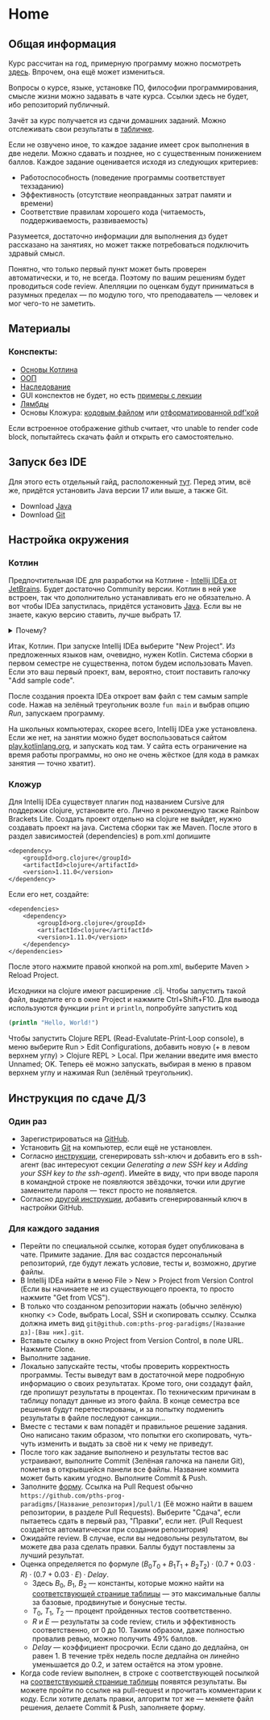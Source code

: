 # Home

## Общая информация

Курс рассчитан на год, примерную программу можно
посмотреть [здесь](https://drive.google.com/file/d/1RW6BUFq8tzc5vosG1ZZugVY8tuiPYjr4/view).
Впрочем, она ещё может измениться.

Вопросы о курсе, языке, установке ПО, философии программирования, смысле жизни можно задавать в чате курса.
Ссылки здесь не будет, ибо репозиторий публичный.

Зачёт за курс получается из сдачи домашних заданий.
Можно отслеживать свои результаты в [табличке](https://docs.google.com/spreadsheets/d/1Dqe20GG_ZAacwEb82jjDxvX3i0xg40HO1l2QrvHeMys/edit?resourcekey#gid=0).

Если не озвучено иное, то каждое задание имеет срок выполнения в две недели.
Можно сдавать и позднее, но с существенным понижением баллов.
Каждое задание оценивается исходя из следующих критериев:

- Работоспособность (поведение программы соответствует техзаданию)
- Эффективность (отсутствие неоправданных затрат памяти и времени)
- Соответствие правилам хорошего кода (читаемость, поддерживаемость, развиваемость)

Разумеется, достаточно информации для выполнения дз будет рассказано на занятиях,
но может также потребоваться подключить здравый смысл.

Понятно, что только первый пункт может быть проверен автоматически, и то, не всегда.
Поэтому по вашим решениям будет проводиться code review.
Апелляции по оценкам будут приниматься в разумных пределах — по модулю того, что преподаватель — человек и мог
чего-то не заметить.

## Материалы
### Конспекты:
 - [Основы Котлина](https://github.com/LDemetrios/ProgLectures/blob/main/01-kotlin-basics.pdf)
 - [ООП](https://github.com/LDemetrios/ProgLectures/blob/main/02-kotlin-oop.pdf)
 - [Наследование](https://github.com/LDemetrios/ProgLectures/blob/main/03-inheritance.pdf)
 - GUI конспектов не будет, но есть [примеры с лекции](https://github.com/pths-prog-paradigms/GUI-Samples)
 - [Лямбды](https://github.com/LDemetrios/ProgLectures/blob/main/05-kotlin-lambdae.pdf)
 - Основы Кложура: [кодовым файлом](https://github.com/LDemetrios/ProgLectures/blob/main/basics.clj) или [отформатированной pdf'кой](https://github.com/LDemetrios/ProgLectures/blob/main/06-clojure-basics.pdf)

 Если встроенное отображение github считает, что unable to render code block, попытайтесь скачать файл и открыть его самостоятельно.
 

## Запуск без IDE

Для этого есть отдельный гайд, расположенный [тут](https://github.com/pths-prog-paradigms/Home/blob/main/maven-guide.pdf). Перед этим, всё же, придётся установить Java версии 17 или выше, а также Git. 
- Download [Java](https://www.oracle.com/cis/java/technologies/downloads/)
- Download [Git](https://git-scm.com/download/win)

## Настройка окружения
### Котлин

Предпочтительная IDE для разработки на Котлине - [Intellij IDEa от JetBrains](https://www.jetbrains.com/idea/download/).
Будет достаточно Community версии.
Котлин в ней уже встроен, так что дополнительно устанавливать его не обязательно.
А вот чтобы IDEa запустилась, придётся установить [Java](https://www.oracle.com/cis/java/technologies/downloads/).
Если вы не знаете, какую версию ставить, лучше выбрать 17.

<details>
<summary>Почему?</summary>
На момент написания последней версией JDK является 21-я, однако она всё ещё находится в состоянии "кандидат в релиз".
В ней есть несколько интересных фич, которые я постараюсь упомянуть на занятиях, но ничего, что бы сильно повлияло на работу.
В версиях 18-20 и вовсе вещи, интересные только программисту, профессионально и глубоко занимающемуся Java, а мы вообще-то на другом языке писать будем...
Так что лучшим решением будет взять последнюю Long-Term Support версию, то есть, JDK-17.
</details>

Итак, Котлин. При запуске Intellij IDEa выберите "New Project".
Из предложенных языков нам, очевидно, нужен Kotlin.
Система сборки в первом семестре не существенна, потом будем использовать Maven.
Если это ваш первый проект, вам, вероятно, стоит поставить галочку "Add sample code".

После создания проекта IDEa откроет вам файл с тем самым sample code.
Нажав на зелёный треугольник возле `fun main` и выбрав опцию _Run_, запускаем программу.

На школьных компьютерах, скорее всего, Intellij IDEa уже установлена.
Если же нет, на занятии можно будет воспользоваться сайтом [play.kotlinlang.org](https://play.kotlinlang.org), и запускать код там.
У сайта есть ограничение на время работы программы, но оно не очень жёсткое (для кода в рамках занятия — точно хватит).

### Кложур

Для Intellij IDEa существует плагин под названием Cursive для поддержки clojure, установите его. 
Лично я рекомендую также Rainbow Brackets Lite.
Создать проект отдельно на clojure не выйдет, нужно создавать проект на java. Система сборки так же Maven. 
После этого в раздел зависимостей (dependencies) в pom.xml допишите

```maven
<dependency>
    <groupId>org.clojure</groupId>
    <artifactId>clojure</artifactId>
    <version>1.11.0</version>
</dependency>
```

Если его нет, создайте:

```maven
<dependencies>
    <dependency>
        <groupId>org.clojure</groupId>
        <artifactId>clojure</artifactId>
        <version>1.11.0</version>
    </dependency>
</dependencies>
```

После этого нажмите правой кнопкой на pom.xml, выберите Maven > Reload Project.

Исходники на clojure имеют расширение .clj.
Чтобы запустить такой файл, выделите его в окне Project и нажмите Ctrl+Shift+F10. 
Для вывода используются функции `print` и `println`, попробуйте запустить код

```clojure
(println "Hello, World!")
```

Чтобы запустить Clojure REPL (Read-Evalutate-Print-Loop console), в меню выберите Run > Edit Configurations,
добавить новую (+ в левом верхнем углу) > Clojure REPL > Local. 
При желании введите имя вместо Unnamed; OK. 
Теперь её можно запускать, выбирая в меню в правом верхнем углу и нажимая Run (зелёный треугольник). 


## Инструкция по сдаче Д/З

### Один раз
- Зарегистрироваться на [GitHub](https://github.com).
- Установить [Git](https://git-scm.com/download/win) на компьютер, если ещё не установлен.
- Согласно [инструкции](https://docs.github.com/en/authentication/connecting-to-github-with-ssh/generating-a-new-ssh-key-and-adding-it-to-the-ssh-agent?platform=windows),
сгенерировать ssh-ключ и добавить его в ssh-агент (вас интересуют секции _Generating a new SSH key_ и _Adding your SSH key to the ssh-agent_).
Имейте в виду, что при вводе пароля в командной строке не появляются звёздочки, точки или другие заменители пароля — текст просто не появляется.
- Согласно [другой инструкции](https://docs.github.com/en/authentication/connecting-to-github-with-ssh/adding-a-new-ssh-key-to-your-github-account),
добавить сгенерированный ключ в настройки GitHub.

### Для каждого задания
- Перейти по специальной ссылке, которая будет опубликована в чате. Примите задание. 
Для вас создастся персональный репозиторий, где будут лежать условие, тесты и, возможно, другие файлы.
- В Intellij IDEa найти в меню File > New > Project from Version Control (Если вы начинаете не из существующего проекта, то просто нажмите "Get from VCS").
- В только что созданном репозитории нажать (обычно зелёную) кнопку <> Code, выбрать Local, SSH и скопировать ссылку. 
Ссылка должна иметь вид `git@github.com:pths-prog-paradigms/[Название дз]-[Ваш ник].git`.
- Вставьте ссылку в окно Project from Version Control, в поле URL. Нажмите Clone.
- Выполните задание.
- Локально запускайте тесты, чтобы проверить корректность программы.
Тесты выведут вам в достаточной мере подробную информацию о своих результатах.
Кроме того, они создадут файл, где пропишут результаты в процентах.
По техническим причинам в таблицу попадут данные из этого файла.
В конце семестра все решения будут перетестированы, и за попытку подменить результаты в файле последуют санкции...
- Вместе с тестами к вам попадёт и правильное решение задания. 
Оно написано таким образом, что попытки его скопировать, чуть-чуть изменить и выдать за своё ни к чему не приведут.
- После того как задание выполнено и результаты тестов вас устраивают, выполните Commit (Зелёная галочка на панели Git), 
пометив в открывшейся панели все файлы. Название коммита может быть каким угодно. Выполните Commit & Push.
- Заполните [форму](https://docs.google.com/forms/d/e/1FAIpQLSfV0NAmTDSmFxGjzxQbxpowuUrC5JoR1huBKu02TbeFj-CT2w/viewform).
Ссылка на Pull Request обычно `https://github.com/pths-prog-paradigms/[Название_репозитория]/pull/1` 
(Её можно найти в вашем репозитории, в разделе Pull Requests).
Выберите "Сдача", если пытаетесь сдать в первый раз, "Правки", если нет. (Pull Request создаётся автоматически при создании репозитория)
- Ожидайте review. В случае, если вы недовольны результатом, вы можете два раза сделать правки.
Баллы будут поставлены за лучший результат.
- Оценка определяется по формуле $(B_0 T_0 + B_1 T_1 + B_2 T_2) \cdot (0.7 + 0.03 \cdot R) \cdot (0.7 + 0.03 \cdot E) \cdot Delay$.
    - Здесь $B_0$, $B_1$, $B_2$ — константы, которые можно найти на [соответствующей странице таблицы](https://docs.google.com/spreadsheets/d/1Dqe20GG_ZAacwEb82jjDxvX3i0xg40HO1l2QrvHeMys/edit?resourcekey#gid=2070244031) —
  это максимальные баллы за базовые, продвинутые и бонусные тесты. 
    - $T_0$, $T_1$, $T_2$ — процент пройденных тестов соответственно.
    - $R$ и $E$ — результаты за code review, стиль и эффективность соответственно, от 0 до 10. 
Таким образом, даже полностью провалив ревью, можно получить 49% баллов. 
    - $Delay$ — коэффициент просрочки. Если сдано до дедлайна, он равен 1. 
В течение трёх недель после дедлайна он линейно уменьшается до 0.2, и затем остаётся на этом уровне. 
- Когда code review выполнен, в строке с соответствующей посылкой на [соответствующей странице таблицы](https://docs.google.com/spreadsheets/d/1Dqe20GG_ZAacwEb82jjDxvX3i0xg40HO1l2QrvHeMys/edit?resourcekey#gid=1952257686)
появятся результаты. Вы можете пройти по ссылке на pull-request и прочитать комментарии к коду. 
Если хотите делать правки, алгоритм тот же — меняете файл решения, делаете Commit & Push, заполняете форму.
